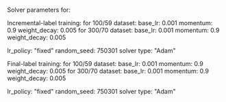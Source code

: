 Solver parameters for:

Incremental-label training:
  for 100/59 dataset:
    base_lr: 0.001
    momentum: 0.9
    weight_decay: 0.005
  for 300/70 dataset:
    base_lr: 0.001
    momentum: 0.9
    weight_decay: 0.005

  lr_policy: "fixed"
  random_seed: 750301
  solver type: "Adam"

Final-label training:
  for 100/59 dataset:
    base_lr: 0.001
    momentum: 0.9
    weight_decay: 0.005
  for 300/70 dataset:
    base_lr: 0.001
    momentum: 0.9
    weight_decay: 0.005

  lr_policy: "fixed"
  random_seed: 750301
  solver type: "Adam"
